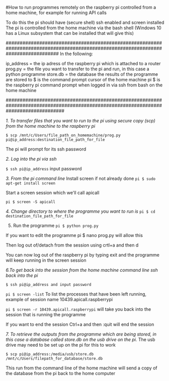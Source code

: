 #How to run programmes remotely on the raspberry pi controlled from a home machine, for example for running API calls

To do this the pi should have (secure shell) ssh enabled and screen installed
The pi is controlled from the home machine via the bash shell (Windows 10 has a Linux subsystem that can be installed that will give this)

###################################################################################################################################
In the following:

ip_address = the ip adress of the raspberry pi which is attached to a router
prog.py = the file you want to transfer to the pi and run, in this case a python programme
store.db = the database the results of the programme are stored to
$ is the command prompt cursor of the home machine
pi $ is the raspberry pi command prompt when logged in via ssh from bash on the home machine

#####################################################################################################################################

*1. To transfer files that you want to run to the pi using secure copy (scp) from the home machine to the raspberry pi*

`$ scp /mnt/c/Users/file_path_on_homemachine/prog.py  pi@ip_address:destination_file_path_for_file`

The pi will prompt for its ssh password

*2. Log into the pi via ssh*

`$ ssh pi@ip_address`
  input password

*3. From the pi command line*
Install screen if not already done `pi $ sudo apt-get install screen`

Start a screen session which we'll call apicall

`pi $ screen -S apicall`

*4. Change directory to where the programme you want to run is*
`pi $ cd destination_file_path_for_file`

5. Run the programme
`pi $ python prog.py`

If you want to edit the programme pi $ nano prog.py will allow this

Then log out of/detach from the session using crtl+a and then d

You can now log out of the raspberry pi by typing exit and the programme will keep running in the screen session

*6.To get back into the session from the home machine command line ssh back into the pi*

`$ ssh pi@ip_address and input password`

`pi $ screen -list` To list the processes that have been left running, example of session name  10439.apicall.raspberrypi

`pi $ screen -r 10439.apicall.raspberrypi` will take you back into the session that is running the programme

If you want to end the session Ctrl+a and then :quit will end the session


*7. To retrieve the outputs from the programme which are being stored, in this case a database called store.db on the usb drive on the pi.*
The usb drive may need to be set up on the pi for this to work

`$ scp pi@ip_address:/media/usb/store.db   /mnt/c/Users/filepath_for_database/store.db`

This run from the command line of the home machine will send a copy of the database from the pi back to the home computer
